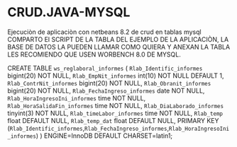 # CRUD.JAVA-MYSQL
Ejecuciòn de aplicaciòn con netbeans 8.2 de crud en tablas mysql
COMPARTO El SCRIPT DE LA TABLA DEL EJEMPLO DE LA APLICACIÒN, LA BASE DE DATOS LA PUEDEN LLAMAR COMO QUIERA Y ANEXAN LA TABLA LES RECOMIENDO QUE USEN WORBENCH 8.0 DE MYSQL.

CREATE TABLE `ws_reglaboral_informes` (
  `Rlab_Identific_informes` bigint(20) NOT NULL,
  `Rlab_EmpNit_informes` int(10) NOT NULL DEFAULT 1,
  `Rlab_ContrNit_informes` bigint(20) NOT NULL,
  `Rlab_Obranit_informes` bigint(20) NOT NULL,
  `Rlab_FechaIngreso_informes` date NOT NULL,
  `Rlab_HoraIngresoIni_informes` time NOT NULL,
  `Rlab_HoraSalidaFin_informes` time NOT NULL,
  `Rlab_DiaLaborado_informes` tinyint(3) NOT NULL,
  `Rlab_timeLabor_informes` time NOT NULL,
  `Rlab_temp` float DEFAULT NULL,
  `Rlab_temp_dat` float DEFAULT NULL,
  PRIMARY KEY (`Rlab_Identific_informes`,`Rlab_FechaIngreso_informes`,`Rlab_HoraIngresoIni_informes`)
) ENGINE=InnoDB DEFAULT CHARSET=latin1;
